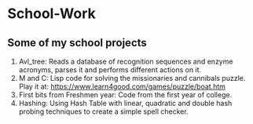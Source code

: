 # School-Work
## Some of my school projects

1. Avl_tree: Reads a database of recognition sequences and enzyme acronyms, parses it and performs different actions on it.
2. M and C: Lisp code for solving the missionaries and cannibals puzzle. Play it at: https://www.learn4good.com/games/puzzle/boat.htm
3. First bits from Freshmen year: Code from the first year of college.
4. Hashing: Using Hash Table with linear, quadratic and double hash probing techniques to create a simple spell checker.
